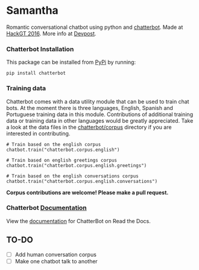 # Samantha

Romantic conversational chatbot using python and [chatterbot](https://github.com/gunthercox/ChatterBot).
Made at [HackGT 2016](https://hackgt.com). More info at [Devpost](http://devpost.com/software/trumpit-q37awp).


### Chatterbot Installation

This package can be installed from [PyPi](https://pypi.python.org/pypi/ChatterBot) by running:

```
pip install chatterbot
```

### Training data

Chatterbot comes with a data utility module that can be used to train chat bots.
At the moment there is three languages, English, Spanish and Portuguese training data in this module. Contributions
of additional training data or training data in other languages would be greatly
appreciated. Take a look at the data files in the
[chatterbot/corpus](https://github.com/gunthercox/ChatterBot/tree/master/chatterbot/corpus)
directory if you are interested in contributing.

```
# Train based on the english corpus
chatbot.train("chatterbot.corpus.english")

# Train based on english greetings corpus
chatbot.train("chatterbot.corpus.english.greetings")

# Train based on the english conversations corpus
chatbot.train("chatterbot.corpus.english.conversations")
```

**Corpus contributions are welcome! Please make a pull request.**

### Chatterbot [Documentation](http://chatterbot.readthedocs.io/)

View the [documentation](http://chatterbot.readthedocs.io/)
for ChatterBot on Read the Docs.

## TO-DO

- [ ] Add human conversation corpus
- [ ] Make one chatbot talk to another
